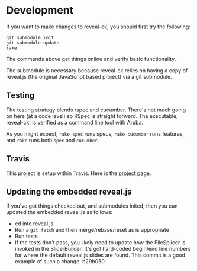 # Development

If you want to make changes to reveal-ck, you should first try the
following:

```
git submodule init
git submodule update
rake
```

The commands above get things online and verify basic functionality.

The submodule is necessary because reveal-ck relies on having a copy
of reveal.js (the original JavaScript based project) via a git
submodule.

## Testing

The testing strategy blends rspec and cucumber. There's not much going
on here (at a code level) so RSpec is straight forward. The
executable, reveal-ck, is verified as a command line tool with Aruba.

As you might expect, `rake spec` runs specs, `rake cucumber` runs
features, and `rake` runs both `spec` and `cucumber`.

## Travis

This project is setup within Travis. Here is the
[project page](https://travis-ci.org/jedcn/reveal-ck).

## Updating the embedded reveal.js

If you've got things checked out, and submodules inited, then you can
updated the embedded reveal.js as follows:

* cd into reveal.js
* Run a `git fetch` and then merge/rebase/reset as is appropriate
* Run tests
* If the tests don't pass, you likely need to update how the
  FileSplicer is invoked in the SliderBuilder. It's got hard-coded
  begin/end line numbers for where the default reveal.js slides are
  found. This commit is a good example of such a change: b29b050.
